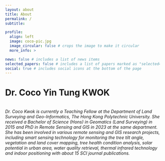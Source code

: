 ```yaml
---
layout: about
title: About
permalink: /
subtitle:

profile:
  align: left
  image: coco-pic.jpg
  image_circular: false # crops the image to make it circular
  more_info: >

news: false # includes a list of news items
selected_papers: false # includes a list of papers marked as "selected={true}"
social: true # includes social icons at the bottom of the page
---
```


<h1 class="font-weight-bold"> Dr. Coco Yin Tung KWOK</h1>

<br/>
<i> Dr. Coco Kwok is currently a Teaching Fellow at the Department of Land Surveying and Geo-Informatics, The Hong Kong Polytechnic University. She received a Bachelor of Science (Hons) in Geomatics (Land Surveying) in 2015 and PhD in Remote Sensing and GIS in 2023 at the same department. She has been involved in various remote sensing and GIS research projects, including smart sensing technology for monitoring the tree tilt angle, vegetation and land cover mapping, tree health condition analysis, solar potential in urban area, water quality retrieval, thermal infrared technology and indoor positioning with about 15 SCI journal publications. </i>